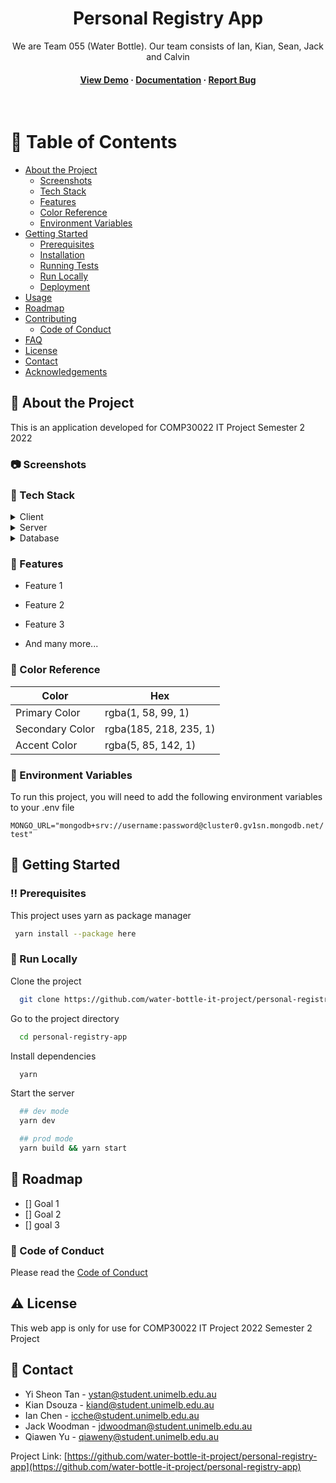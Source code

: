 <div style="text-align: center">

  <!-- <img src="public/images/logo-full.png" alt="logo" width="500" height="auto" /> -->
  <h1>Personal Registry App</h1>

  <p>
   We are Team 055 (Water Bottle). Our team consists of Ian, Kian, Sean, Jack and Calvin
  </p>

<h4>
    <a href="https://github.com/water-bottle-it-project/personal-registry-app">View Demo</a>
  <span> · </span>
    <a href="https://github.com/water-bottle-it-project/personal-registry-app">Documentation</a>
  <span> · </span>
    <a href="https://github.com/water-bottle-it-project/personal-registry-app">Report Bug</a>
  </h4>
</div>

<br />

<!-- Table of Contents -->

# :notebook_with_decorative_cover: Table of Contents

- [About the Project](#star2-about-the-project)
  - [Screenshots](#camera-screenshots)
  - [Tech Stack](#space_invader-tech-stack)
  - [Features](#dart-features)
  - [Color Reference](#art-color-reference)
  - [Environment Variables](#key-environment-variables)
- [Getting Started](#toolbox-getting-started)
  - [Prerequisites](#bangbang-prerequisites)
  - [Installation](#gear-installation)
  - [Running Tests](#test_tube-running-tests)
  - [Run Locally](#running-run-locally)
  - [Deployment](#triangular_flag_on_post-deployment)
- [Usage](#eyes-usage)
- [Roadmap](#compass-roadmap)
- [Contributing](#wave-contributing)
  - [Code of Conduct](#scroll-code-of-conduct)
- [FAQ](#grey_question-faq)
- [License](#warning-license)
- [Contact](#handshake-contact)
- [Acknowledgements](#gem-acknowledgements)

<!-- About the Project -->

## :star2: About the Project

This is an application developed for COMP30022 IT Project Semester 2 2022

<!-- Screenshots -->

### :camera: Screenshots

<!-- <div align="center">
  <img src="public/images/readme/screenshot-homepage-1.jpg" alt="home-page" />
</div> -->

<!-- TechStack -->

### :space_invader: Tech Stack

<details>
  <summary>Client</summary>
  <ul>
    <li><a href="https://nodejs.org/en/">Node.js</a></li>
  </ul>
</details>

<details>
  <summary>Server</summary>
  <ul>
    <li><a href="https://expressjs.com/">Express.js</a></li>
  </ul>
</details>

<details>
<summary>Database</summary>
  <ul>
    <li><a href="https://www.mongodb.com/">MongoDB</a></li>
  </ul>
</details>

<!-- Features -->

### :dart: Features

- Feature 1

- Feature 2

- Feature 3

- And many more...

<!-- Color Reference -->

### :art: Color Reference

| Color           | Hex                    |
| --------------- | ---------------------- |
| Primary Color   | rgba(1, 58, 99, 1)     |
| Secondary Color | rgba(185, 218, 235, 1) |
| Accent Color    | rgba(5, 85, 142, 1)    |

<!-- Env Variables -->

### :key: Environment Variables

To run this project, you will need to add the following environment variables to your .env file

`MONGO_URL="mongodb+srv://username:password@cluster0.gv1sn.mongodb.net/test"`

<!-- Getting Started -->

## :toolbox: Getting Started

<!-- Prerequisites -->

### :bangbang: Prerequisites

This project uses yarn as package manager

```bash
 yarn install --package here
```

<!-- Run Locally -->

### :running: Run Locally

Clone the project

```bash
  git clone https://github.com/water-bottle-it-project/personal-registry-app
```

Go to the project directory

```bash
  cd personal-registry-app
```

Install dependencies

```bash
  yarn
```

Start the server

```bash
  ## dev mode
  yarn dev

  ## prod mode
  yarn build && yarn start
```

<!-- Roadmap -->

## :compass: Roadmap

- [] Goal 1
- [] Goal 2
- [] goal 3

<!-- Code of Conduct -->

### :scroll: Code of Conduct

Please read the [Code of Conduct](https://github.com/water-bottle-it-project/personal-registry-app)

<!-- License -->

## :warning: License

This web app is only for use for COMP30022 IT Project 2022 Semester 2 Project

<!-- Contact -->

## :handshake: Contact

- Yi Sheon Tan - ystan@student.unimelb.edu.au
- Kian Dsouza - kiand@student.unimelb.edu.au
- Ian Chen - icche@student.unimelb.edu.au
- Jack Woodman - jdwoodman@student.unimelb.edu.au
- Qiawen Yu - qiaweny@student.unimelb.edu.au

Project Link:
[https://github.com/water-bottle-it-project/personal-registry-app](https://github.com/water-bottle-it-project/personal-registry-app)
